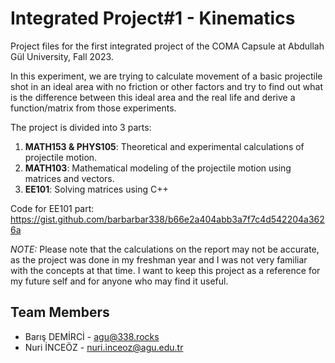 # Integrated Project#1 - Kinematics

Project files for the first integrated project of the COMA Capsule at Abdullah Gül University, Fall 2023.

In this experiment, we are trying to calculate movement of a basic projectile shot in an ideal area with no friction or other factors and try to find out what is the difference between this ideal area and the real life and derive a function/matrix from those experiments.

The project is divided into 3 parts:

1. **MATH153 & PHYS105**: Theoretical and experimental calculations of projectile motion.
2. **MATH103**: Mathematical modeling of the projectile motion using matrices and vectors.
3. **EE101**: Solving matrices using C++

Code for EE101 part: <https://gist.github.com/barbarbar338/b66e2a404abb3a7f7c4d542204a3626a>

*NOTE:* Please note that the calculations on the report may not be accurate, as the project was done in my freshman year and I was not very familiar with the concepts at that time. I want to keep this project as a reference for my future self and for anyone who may find it useful.

## Team Members

- Barış DEMİRCİ - <agu@338.rocks>
- Nuri İNCEÖZ - <nuri.inceoz@agu.edu.tr>
